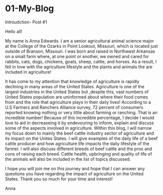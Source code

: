 # 01-My-Blog

Introudction- Post #1

Hello all! 

My name is Anna Edwards. I am a senior agricultural animal science major at the College of the Ozarks in Point Lookout, Missouri, which is located just outside of Branson, Missouri. I was born and raised in Northwest Arkansas on a small farm where, at one point or another, we owned and cared for rabbits, cats, dogs, chickens, goats, sheep, cattle, and horses. As a result, I fell in love with the agriculture lifestyle and the plants and animals the are included in agriculture!

It has come to my attention that knowledge of agriculture is rapidly declining in many areas of the United States. Agriculture is one of the largest industries in the United States but ,despite this, vast numbers of United States population are uninformed about where their food comes from and the role that agriculture plays in their daily lives! According to a U.S Farmers and Ranchers Alliance survey, 72 percent of consumers reported knowing nothing or very little about farming or ranching. That is an incredible number! Because of this incredible percentage, I decide I would love to aid in decreaseing it  by endevouring to inform, explain and discuss some of the aspects involved in agriculture. Within this blog, I will narrow my focus down to mainly the beef cattle industry sector of agriculture and its impact on the Unites States. I will give examples of the daily life of a beef cattle producer and how agriculture life impacts the daily lifestyle of the farmer.  I will also discuss different breeds of beef cattle and the pros and cons of raising each breed. Cattle health, upbringing and quality of life of the animals will also be included in the list of topics discussed. 

I hope you will join me on this journey and hope that I can answer any questions you have regarding the impact of agriculture on the United States. Thank you so much for your time and interest!


Anna 

